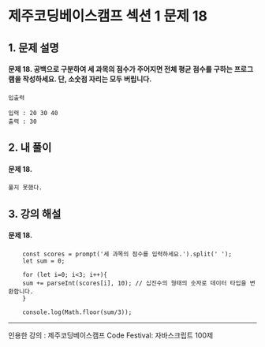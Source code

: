 # 제주코딩베이스캠프 섹션 1 문제 18

## 1. 문제 설명

#### 문제 18. 공백으로 구분하여 세 과목의 점수가 주어지면 전체 평균 점수를 구하는 프로그램을 작성하세요. 단, 소숫점 자리는 모두 버립니다.
    입출력

    입력 : 20 30 40
    출력 : 30


## 2. 내 풀이

#### 문제 18.
    풀지 못했다.

## 3. 강의 해설

#### 문제 18.
        const scores = prompt('세 과목의 점수를 입력하세요.').split(' ');
        let sum = 0;

        for (let i=0; i<3; i++){
        sum += parseInt(scores[i], 10); // 십진수의 형태의 숫자로 데이터 타입을 변환합니다.
        }

        console.log(Math.floor(sum/3)); 

***

인용한 강의 : 제주코딩베이스캠프 Code Festival: 자바스크립트 100제